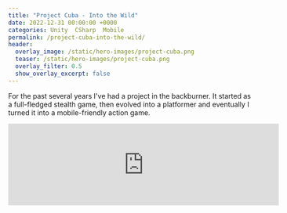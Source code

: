 ```yaml
---
title: "Project Cuba - Into the Wild"
date: 2022-12-31 00:00:00 +0000
categories: Unity  CSharp  Mobile
permalink: /project-cuba-into-the-wild/
header:
  overlay_image: /static/hero-images/project-cuba.png
  teaser: /static/hero-images/project-cuba.png
  overlay_filter: 0.5
  show_overlay_excerpt: false
---
```

For the past several years I've had a project in the backburner. It started as a full-fledged stealth game, then evolved into a platformer and eventually I turned it into a mobile-friendly action game.

<iframe frameborder="0" src="https://itch.io/embed/1835403?dark=true" width="552" height="167"><a href="https://luispedrofonseca.itch.io/project-cuba">Project Cuba by Luis Pedro Fonseca</a></iframe>